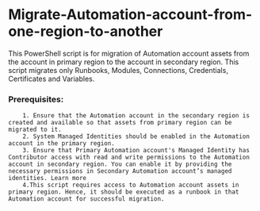 # Migrate-Automation-account-from-one-region-to-another
This PowerShell script is for migration of Automation account assets from the account in primary region to the account in secondary region. This script migrates only Runbooks, Modules, Connections, Credentials, Certificates and Variables.
### Prerequisites:
		1. Ensure that the Automation account in the secondary region is created and available so that assets from primary region can be migrated to it.
		2. System Managed Identities should be enabled in the Automation account in the primary region.
		3. Ensure that Primary Automation account's Managed Identity has Contributor access with read and write permissions to the Automation account in secondary region. You can enable it by providing the necessary permissions in Secondary Automation account’s managed identities. Learn more
		4.This script requires access to Automation account assets in primary region. Hence, it should be executed as a runbook in that Automation account for successful migration.
